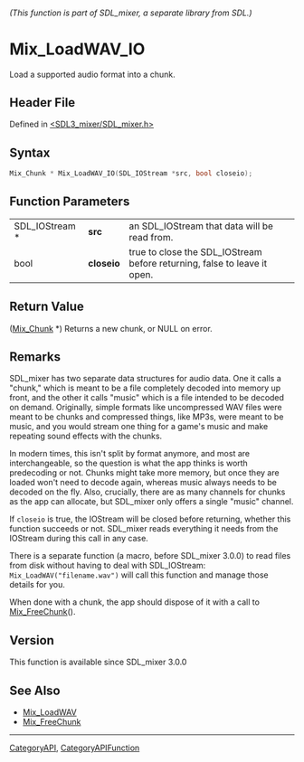 ###### (This function is part of SDL_mixer, a separate library from SDL.)
# Mix_LoadWAV_IO

Load a supported audio format into a chunk.

## Header File

Defined in [<SDL3_mixer/SDL_mixer.h>](https://github.com/libsdl-org/SDL_mixer/blob/main/include/SDL3_mixer/SDL_mixer.h)

## Syntax

```c
Mix_Chunk * Mix_LoadWAV_IO(SDL_IOStream *src, bool closeio);
```

## Function Parameters

|                |             |                                                                          |
| -------------- | ----------- | ------------------------------------------------------------------------ |
| SDL_IOStream * | **src**     | an SDL_IOStream that data will be read from.                             |
| bool           | **closeio** | true to close the SDL_IOStream before returning, false to leave it open. |

## Return Value

([Mix_Chunk](Mix_Chunk) *) Returns a new chunk, or NULL on error.

## Remarks

SDL_mixer has two separate data structures for audio data. One it calls a
"chunk," which is meant to be a file completely decoded into memory up
front, and the other it calls "music" which is a file intended to be
decoded on demand. Originally, simple formats like uncompressed WAV files
were meant to be chunks and compressed things, like MP3s, were meant to be
music, and you would stream one thing for a game's music and make repeating
sound effects with the chunks.

In modern times, this isn't split by format anymore, and most are
interchangeable, so the question is what the app thinks is worth
predecoding or not. Chunks might take more memory, but once they are loaded
won't need to decode again, whereas music always needs to be decoded on the
fly. Also, crucially, there are as many channels for chunks as the app can
allocate, but SDL_mixer only offers a single "music" channel.

If `closeio` is true, the IOStream will be closed before returning, whether
this function succeeds or not. SDL_mixer reads everything it needs from the
IOStream during this call in any case.

There is a separate function (a macro, before SDL_mixer 3.0.0) to read
files from disk without having to deal with SDL_IOStream:
`Mix_LoadWAV("filename.wav")` will call this function and manage those
details for you.

When done with a chunk, the app should dispose of it with a call to
[Mix_FreeChunk](Mix_FreeChunk)().

## Version

This function is available since SDL_mixer 3.0.0

## See Also

- [Mix_LoadWAV](Mix_LoadWAV)
- [Mix_FreeChunk](Mix_FreeChunk)

----
[CategoryAPI](CategoryAPI), [CategoryAPIFunction](CategoryAPIFunction)

